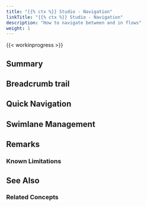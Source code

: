 ```yaml
---
title: "{{% ctx %}} Studio - Navigation"
linkTitle: "{{% ctx %}} Studio - Navigation"
description: "How to navigate between and in flows"
weight: 1
---
```


{{< workinprogress >}}

## Summary

## Breadcrumb trail

## Quick Navigation

## Swimlane Management

## Remarks

### Known Limitations

## See Also

### Related Concepts
